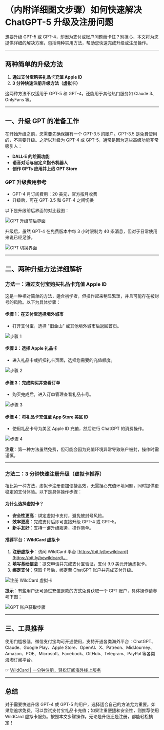 # （内附详细图文步骤）如何快速解决 ChatGPT-5 升级及注册问题

想要升级 GPT-5 或 GPT-4，却因为支付或账户问题而卡住？别担心，本文将为您提供详细的解决方案，包括两种实用方法，帮助您快速完成升级或注册操作。

---

## 两种简单的升级方法

1. **通过支付宝购买礼品卡充值 Apple ID**
2. **3 分钟快速注册升级方法（虚拟卡）**

这两种方法不仅适用于 GPT-5 和 GPT-4，还能用于其他热门服务如 Claude 3、OnlyFans 等。

---

## 一、升级 GPT 的准备工作

在开始升级之前，您需要先确保拥有一个 GPT-3.5 的账户。GPT-3.5 是免费使用的，不需要升级。之所以升级为 GPT-4 或 GPT-5，通常是因为这些高级功能非常吸引人：

- **DALL·E 的绘画功能**
- **语音对话与自定义指令机器人**
- **创作 GPTs 应用并上线 GPT Store**

### GPT 升级费用参考

- GPT-4 月订阅费用：20 美元，官方按月收费
- 升级后，可在 GPT-3.5 和 GPT-4 之间切换

以下是升级前后界面的对比截图：

![GPT 升级前后界面](https://pic4.zhimg.com/80/v2-a8f3a42ef6bb97dae386c285060a176f_1440w.webp)

升级后，虽然 GPT-4 在免费版本中每 3 小时限制为 40 条消息，但对于日常使用来说已经足够。

![GPT 切换界面](https://pic1.zhimg.com/80/v2-bedd0b9779b5cc5d0eb12d565b2ad448_1440w.webp)

---

## 二、两种升级方法详细解析

### 方法一：通过支付宝购买礼品卡充值 Apple ID

这是一种相对简单的方法，适合初学者，但操作起来稍显繁琐，并且可能存在被封号的风险。以下为具体步骤：

#### 步骤 1：在支付宝选择境外城市
- 打开支付宝，选择 "旧金山" 或其他境外城市后返回首页。

![步骤 1](https://pic1.zhimg.com/80/v2-0e123fea8ccd7c2c8913ed177db31258_1440w.webp)

#### 步骤 2：选择 Apple 礼品卡
- 进入礼品卡或折扣礼卡页面，选择您需要的充值额度。

![步骤 2](https://pic4.zhimg.com/80/v2-5dda4e2a8891a965da6ace00fe66cf1b_1440w.webp)

#### 步骤 3：完成购买并查看订单
- 购买完成后，进入订单管理查看礼品卡号。

![步骤 3](https://pic2.zhimg.com/80/v2-d2ced5865d0fb7c11b8f66583d8af779_1440w.webp)

#### 步骤 4：将礼品卡充值至 App Store 美区 ID
- 使用礼品卡号为美区 Apple ID 充值，然后进行 ChatGPT 的消费操作。

![步骤 4](https://pic1.zhimg.com/80/v2-b625317dbbac6652b1209e9bb3068ee8_1440w.webp)

**注意**：第一种方法虽然免费，但可能会因为充值环境异常导致账户被封，操作时需谨慎。

---

### 方法二：3 分钟快速注册升级（虚拟卡推荐）

相比第一种方法，虚拟卡注册更加便捷高效，无需担心充值环境问题，同时提供更稳定的支付体验。以下是具体操作步骤：

#### 为什么选择虚拟卡？

- **安全性更高**：绑定虚拟卡支付，避免被封号风险。
- **效率更高**：完成支付后即可直接升级 GPT-4 或 GPT-5。
- **新手友好**：支持一键升级服务，操作简单。

#### 推荐平台：WildCard 虚拟卡

1. **注册虚拟卡**：访问 WildCard 平台 [https://bit.ly/bewildcard](https://bit.ly/bewildcard)。
2. **填写基础信息**：提交申请并完成支付宝验证，支付 9.9 美元开通虚拟卡。
3. **绑定支付**：获取卡号后，绑定至 ChatGPT 账户并完成支付升级。

![注册 WildCard 虚拟卡](https://pic1.zhimg.com/80/v2-99ecc4d2bcda57d163a562e73e13d698_1440w.webp)

**提示**：有些用户还可通过充值退款的方式免费获取一个 GPT 账户，具体操作请参考下图：

![GPT 账户获取步骤](https://pic4.zhimg.com/80/v2-cd963208317f297514062e95589ebda7_1440w.webp)

---

## 三、工具推荐

使用门槛极低，微信支付宝均可开通使用，支持开通各类海外平台：ChatGPT、Claude、Google Play、Apple Store、OpenAI、X、Patreon、MidJourney、Amazon、POE、Microsoft、Facebook、GitHub、Telegram、PayPal 等各类海淘订阅平台。

☞ [WildCard | 一分钟注册，轻松订阅海外线上服务](https://bit.ly/bewildcard)

---

## 总结

对于需要快速升级 GPT-4 或 GPT-5 的用户，选择适合自己的方法尤为重要。如果您追求免费，可以尝试支付宝礼品卡充值；如果注重便捷和安全性，则推荐使用 WildCard 虚拟卡服务。按照本文步骤操作，无论是升级还是注册，都能轻松搞定！
